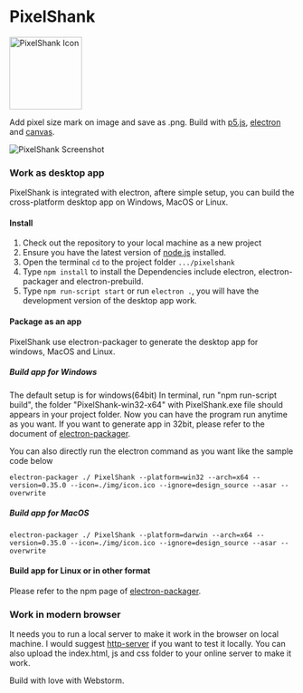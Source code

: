 # PixelShank

<img src="https://github.com/witmin/PixelShank/blob/master/img/icon.png?raw=true" alt="PixelShank Icon" width="128" />

Add pixel size mark on image and save as .png. Build with [p5.js](http://p5js.org/), [electron](http://electron.atom.io/) and [canvas](https://developer.mozilla.org/en-US/docs/Web/API/Canvas_API).

<img src="https://github.com/witmin/PixelShank/blob/master/design_source/screenshots/PixelShank.png?raw=true" alt="PixelShank Screenshot"/>

### Work as desktop app
PixelShank is integrated with electron, aftere simple setup, you can build the cross-platform desktop app on Windows, MacOS or Linux.

#### Install
1. Check out the repository to your local machine as a new project
2. Ensure you have the latest version of [node.js](https://nodejs.org/en/) installed.
3. Open the terminal `cd` to the project folder `.../pixelshank`
4. Type `npm install` to install the Dependencies include electron, electron-packager and electron-prebuild.
5. Type `npm run-script start` or run `electron .`, you will have the development version of the desktop app work.  

#### Package as an app
PixelShank use electron-packager to generate the desktop app for windows, MacOS and Linux.
 
##### Build app for Windows
The default setup is for windows(64bit)
In terminal, run "npm run-script build", the folder "PixelShank-win32-x64" with PixelShank.exe file should appears in your project folder. Now you can have the program run anytime as you want.
If you want to generate app in 32bit, please refer to the document of [electron-packager](https://github.com/maxogden/electron-packager).

You can also directly run the electron command as you want like the sample code below

```
electron-packager ./ PixelShank --platform=win32 --arch=x64 --version=0.35.0 --icon=./img/icon.ico --ignore=design_source --asar --overwrite
```

##### Build app for MacOS
```
electron-packager ./ PixelShank --platform=darwin --arch=x64 --version=0.35.0 --icon=./img/icon.ico --ignore=design_source --asar --overwrite
```

#### Build app for Linux or in other format
Please refer to the npm page of [electron-packager](https://www.npmjs.com/package/electron-packager).


### Work in modern browser
It needs you to run a local server to make it work in the browser on local machine. I would suggest [http-server](https://www.npmjs.com/package/http-server) if you want to test it locally. 
You can also upload the index.html, js and css folder to your online server to make it work.

Build with love with Webstorm.